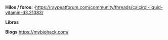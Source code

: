 **Hilos / foros:**
	·https://raypeatforum.com/community/threads/calcirol-liquid-vitamin-d3.21383/


**Libros**

**Blogs**
https://mybiohack.com/
